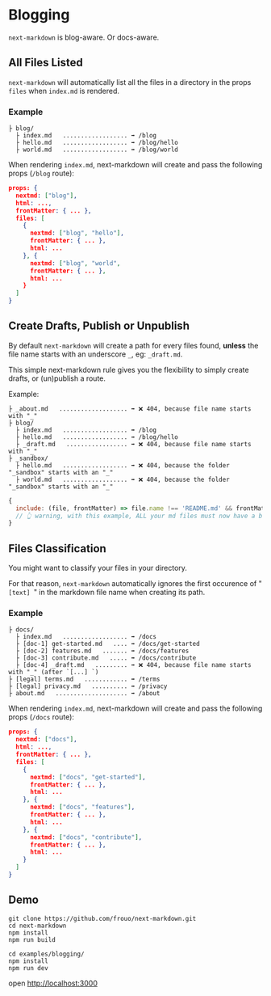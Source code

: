 # Blogging

`next-markdown` is blog-aware. Or docs-aware.

## All Files Listed

`next-markdown` will automatically list all the files in a directory in the props `files` when `index.md` is rendered.

### Example

```
├ blog/
  ├ index.md   .................. ➡️ /blog
  ├ hello.md   .................. ➡️ /blog/hello
  ├ world.md   .................. ➡️ /blog/world
```

When rendering `index.md`, next-markdown will create and pass the following props (`/blog` route):

```json
props: {
  nextmd: ["blog"],
  html: ...,
  frontMatter: { ... },
  files: [
    {
      nextmd: ["blog", "hello"],
      frontMatter: { ... },
      html: ...
    }, {
      nextmd: ["blog", "world",
      frontMatter: { ... },
      html: ...
    }
  ]
}
```

## Create Drafts, Publish or Unpublish

By default `next-markdown` will create a path for every files found, **unless** the file name starts with an underscore `_`, eg: `_draft.md`.

This simple next-markdown rule gives you the flexibility to simply create drafts, or (un)publish a route.

Example:

```
├ _about.md   ................... ➡️ ❌ 404, because file name starts with "_"
├ blog/
  ├ index.md   .................. ➡️ /blog
  ├ hello.md   .................. ➡️ /blog/hello
  ├ _draft.md   ................. ➡️ ❌ 404, because file name starts with "_"
├ _sandbox/
  ├ hello.md   .................. ➡️ ❌ 404, because the folder "_sandbox" starts with an "_"
  ├ world.md   .................. ➡️ ❌ 404, because the folder "_sandbox" starts with an "_"
```


```javascript
{
  include: (file, frontMatter) => file.name !== 'README.md' && frontMatter.publish === true;
  // 👆 warning, with this example, ALL your md files must now have a boolean `publish` in its front matter.
}
```

## Files Classification

You might want to classify your files in your directory.

For that reason, `next-markdown` automatically ignores the first occurence of "`[text] `" in the markdown file name when creating its path.

### Example

```
├ docs/
  ├ index.md   .................. ➡️ /docs
  ├ [doc-1] get-started.md   .... ➡️ /docs/get-started
  ├ [doc-2] features.md   ....... ➡️ /docs/features
  ├ [doc-3] contribute.md   ..... ➡️ /docs/contribute
  ├ [doc-4] _draft.md   ......... ➡️ ❌ 404, because file name starts with "_" (after `[...] `)
├ [legal] terms.md   ............ ➡️ /terms
├ [legal] privacy.md   .......... ➡️ /privacy
├ about.md   .................... ➡️ /about
```

When rendering `index.md`, next-markdown will create and pass the following props (`/docs` route):

```json
props: {
  nextmd: ["docs"],
  html: ...,
  frontMatter: { ... },
  files: [
    {
      nextmd: ["docs", "get-started"],
      frontMatter: { ... },
      html: ...
    }, {
      nextmd: ["docs", "features"],
      frontMatter: { ... },
      html: ...
    }, {
      nextmd: ["docs", "contribute"],
      frontMatter: { ... },
      html: ...
    }
  ]
}
```

## Demo

```shell
git clone https://github.com/frouo/next-markdown.git
cd next-markdown
npm install
npm run build

cd examples/blogging/
npm install
npm run dev
```

open [http://localhost:3000](http://localhost:3000)
